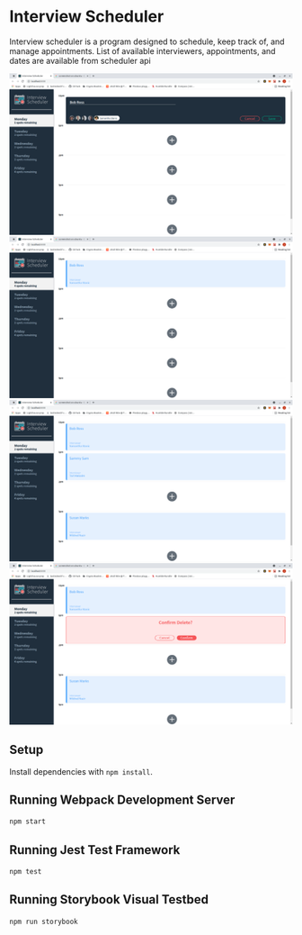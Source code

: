 # Interview Scheduler

Interview scheduler is a program designed to schedule, keep track of, and manage appointments.
List of available interviewers, appointments, and dates are available from scheduler api

!["Image of creating a new appointment"](https://github.com/Jamie-Huff/scheduler/blob/master/docs/creatingNew.png?raw=true)
!["Displaying one created appointment"](https://github.com/Jamie-Huff/scheduler/blob/master/docs/single.png?raw=true)
!["Displaying multiple created appointments"](https://github.com/Jamie-Huff/scheduler/blob/master/docs/multiple.png?raw=true)
!["Deleting a created appointment"](https://github.com/Jamie-Huff/scheduler/blob/master/docs/delete.png?raw=true)
## Setup

Install dependencies with `npm install`.

## Running Webpack Development Server

```sh
npm start
```

## Running Jest Test Framework

```sh
npm test
```

## Running Storybook Visual Testbed

```sh
npm run storybook
```
